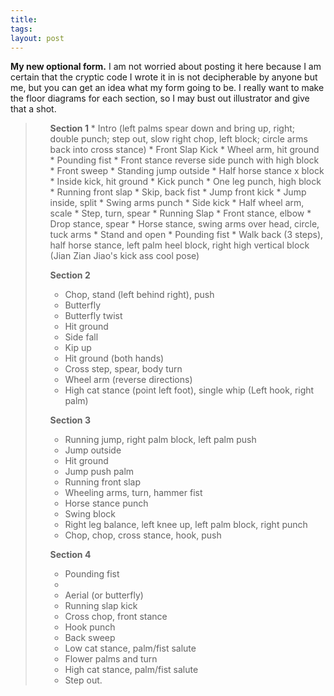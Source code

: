 ```yaml
---
title: 
tags: 
layout: post
---
```

**My new optional form.**  I am not worried about posting it here because I am certain that the cryptic code I wrote it in is not decipherable by anyone but me, but you can get an idea what my form going to be. I really want to make the floor diagrams for each section, so I may bust out illustrator and give that a shot.  

<blockquote><ol><strong>Section 1</strong>
 * Intro (left palms spear down and bring up, right; double punch; step out, slow right chop, left block; circle arms back into cross stance)
 *  Front Slap Kick
 *  Wheel arm, hit ground
 *  Pounding fist
 *  Front stance reverse side punch with high block
 *  Front sweep
 *  Standing jump outside
 *  Half horse stance x block
 *  Inside kick, hit ground
 *  Kick punch
 *  One leg punch, high block
 *  Running front slap
 *  Skip, back fist
 *  Jump front kick
 *  Jump inside, split
 *  Swing arms punch
 *  Side kick
 *  Half wheel arm, scale
 *  Step, turn, spear
 *  Running Slap
 *  Front stance, elbow
 *  Drop stance, spear
 *  Horse stance, swing arms over head, circle, tuck arms
 *  Stand and open
 *  Pounding fist
 *  Walk back (3 steps), half horse stance, left palm heel block, right high vertical block (Jian Zian Jiao's kick ass cool pose)

  <strong>Section 2</strong>
 *  Chop, stand (left behind right), push
 *  Butterfly
 *  Butterfly twist
 *  Hit ground
 *  Side fall
 *  Kip up
 *  Hit ground (both hands)
 *  Cross step, spear, body turn
 *  Wheel arm (reverse directions)
 *  High cat stance (point left foot), single whip (Left hook, right palm)

<strong>Section 3</strong>
 *  Running jump, right palm block, left palm push
 *  Jump outside
 *  Hit ground
 *  Jump push palm
 *  Running front slap
 *  Wheeling arms, turn, hammer fist
 *  Horse stance punch
 *  Swing block
 *  Right leg balance, left knee up, left palm block, right punch
 *  Chop, chop, cross stance, hook, push

<strong>Section 4</strong>
 *  Pounding fist 
 * 
 * Aerial (or butterfly) 
 *  Running slap kick
 *  Cross chop, front stance
 *  Hook punch
 *  Back sweep
 *  Low cat stance, palm/fist salute
 *  Flower palms and turn
 *  High cat stance, palm/fist salute
 *  Step out.</ol></blockquote>








